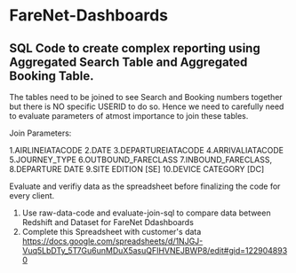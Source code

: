 # FareNet-Dashboards
## SQL Code to create complex reporting using Aggregated Search Table and Aggregated Booking Table.

The tables need to be joined to see Search and Booking numbers together but there is NO specific USERID to do so. 
Hence we need to carefully need to evaluate parameters of atmost importance to join these tables.

Join Parameters:

1.AIRLINEIATACODE
2.DATE 
3.DEPARTUREIATACODE
4.ARRIVALIATACODE
5.JOURNEY_TYPE
6.OUTBOUND_FARECLASS
7.INBOUND_FARECLASS, 
8.DEPARTURE DATE
9.SITE EDITION [SE] 
10.DEVICE CATEGORY [DC]

Evaluate and verifiy data as the spreadsheet before finalizing the code for every client.

  1. Use raw-data-code and evaluate-join-sql to compare data between Redshift and Dataset for FareNet Ddashboards
  2. Complete this Spreadsheet with customer's data
  https://docs.google.com/spreadsheets/d/1NJGJ-Vuq5LbDTy_5T7Gu6unMDuX5asuQFIHVNEJBWP8/edit#gid=1229048930
